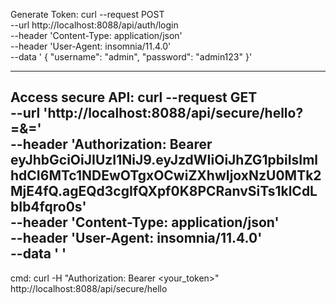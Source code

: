 Generate Token:
curl --request POST \
--url http://localhost:8088/api/auth/login \
--header 'Content-Type: application/json' \
--header 'User-Agent: insomnia/11.4.0' \
--data ' {
"username": "admin",
"password": "admin123"
}'

---------------------------------------------------------------------
Access secure API:
curl --request GET \
--url 'http://localhost:8088/api/secure/hello?=&=' \
--header 'Authorization: Bearer eyJhbGciOiJIUzI1NiJ9.eyJzdWIiOiJhZG1pbiIsImlhdCI6MTc1NDEwOTgxOCwiZXhwIjoxNzU0MTk2MjE4fQ.agEQd3cgIfQXpf0K8PCRanvSiTs1klCdLbIb4fqro0s' \
--header 'Content-Type: application/json' \
--header 'User-Agent: insomnia/11.4.0' \
--data ' '
--------------------------------------------------------------------------------------
cmd:
curl -H "Authorization: Bearer <your_token>" http://localhost:8088/api/secure/hello


